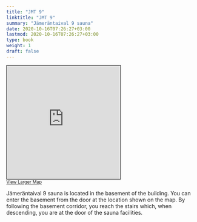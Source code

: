 ```yaml
---
title: "JMT 9"
linktitle: "JMT 9"
summary: "Jämeräntaival 9 sauna"
date: 2020-10-16T07:26:27+03:00
lastmod: 2020-10-16T07:26:27+03:00
type: book
weight: 1
draft: false
---
```


<iframe width="300" height="300" frameborder="0" scrolling="no" marginheight="0" marginwidth="0" src="https://www.openstreetmap.org/export/embed.html?bbox=24.837545156478885%2C60.18799324237526%2C24.842024445533752%2C60.189202682611125&amp;layer=mapnik&amp;marker=60.1885979680628%2C24.839784801006317" style="border: 1px solid black"></iframe><br/><small><a href="https://www.openstreetmap.org/?mlat=60.18860&amp;mlon=24.83978#map=19/60.18860/24.83978&amp;layers=N">View Larger Map</a></small>

Jämeräntaival 9 sauna is located in the basement of the building. You can enter the basement from the door at the location shown on the map. By following the basement corridor, you reach the stairs which, when descending, you are at the door of the sauna facilities.

